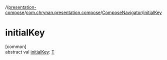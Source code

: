 //[presentation-compose](../../../index.md)/[com.chrynan.presentation.compose](../index.md)/[ComposeNavigator](index.md)/[initialKey](initial-key.md)

# initialKey

[common]\
abstract val [initialKey](initial-key.md): [T](index.md)
